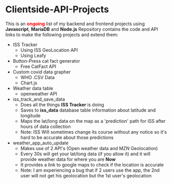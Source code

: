 # Clientside-API-Projects

This is an <span style='color: red'>**ongoing**</span> list of my backend and frontend projects using **Javascript**, **MariaDB** and **Node.js**
Repository contains the code and API links to make the following projects and extend them: 
* ISS Tracker 
  * Using ISS GeoLocation API
  * Using Leafy
* Button-Press cat fact generator
  * Free CatFact API
* Custom covid data grapher
  * WHO .CSV Data
  * Chart.js
* Weather data table
  * openweather API
* iss_track_and_save_data
  * Does all the things **ISS Tracker** is doing
  * Saves to **iss_data** database table information about latitude and longitude
  * Maps the lat/long data on the map as a 'prediction' path for ISS after hours of data collection 
  * Note: ISS Will sometimes change its course without any notice so it's hard to be accurate about those predictions
* weather_app_auto_update
  * Makes use of 2 API's (Open weather data and MZN Geolocation)
  * Every 30s will get your lat/long data (if you allow it) and it will provide weather data for where you are **Now**
  * It provides a link to google maps to check if the location is accurate
  * Note: I am experiencing a bug that if 2 users use the app, the 2nd user will not get his geolocation but the 1st user's geolocation
